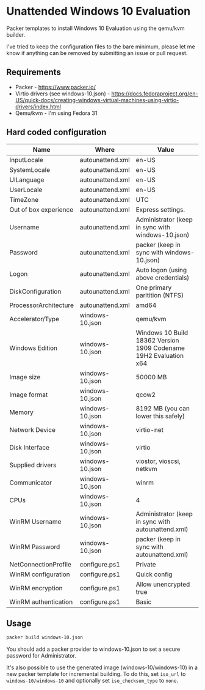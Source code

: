 # Unattended Windows 10 Evaluation

Packer templates to install Windows 10 Evaluation using the qemu/kvm builder.

I've tried to keep the configuration files to the bare minimum, please let me
know if anything can be removed by submitting an issue or pull request.

## Requirements

- Packer - https://www.packer.io/
- Virtio drivers (see windows-10.json) - https://docs.fedoraproject.org/en-US/quick-docs/creating-windows-virtual-machines-using-virtio-drivers/index.html
- Qemu/kvm - I'm using Fedora 31

## Hard coded configuration

Name                  | Where            | Value
----------------------|------------------|-----------------------------------
InputLocale           | autounattend.xml | en-US
SystemLocale          | autounattend.xml | en-US
UILanguage            | autounattend.xml | en-US
UserLocale            | autounattend.xml | en-US
TimeZone              | autounattend.xml | UTC
Out of box experience | autounattend.xml | Express settings.
Username              | autounattend.xml | Administrator (keep in sync with windows-10.json)
Password              | autounattend.xml | packer (keep in sync with windows-10.json)
Logon                 | autounattend.xml | Auto logon (using above credentials)
DiskConfiguration     | autounattend.xml | One primary paritition (NTFS)
ProcessorArchitecture | autounattend.xml | amd64
Accelerator/Type      | windows-10.json  | qemu/kvm
Windows Edition       | windows-10.json  | Windows 10 Build 18362 Version 1909 Codename 19H2 Evaluation x64
Image size            | windows-10.json  | 50000 MB
Image format          | windows-10.json  | qcow2
Memory                | windows-10.json  | 8192 MB (you can lower this safely)
Network Device        | windows-10.json  | virtio-net
Disk Interface        | windows-10.json  | virtio
Supplied drivers      | windows-10.json  | viostor, vioscsi, netkvm
Communicator          | windows-10.json  | winrm
CPUs                  | windows-10.json  | 4
WinRM Username        | windows-10.json  | Administrator (keep in sync with autounattend.xml)
WinRM Password        | windows-10.json  | packer (keep in sync with autounattend.xml)
NetConnectionProfile  | configure.ps1    | Private
WinRM configuration   | configure.ps1    | Quick config
WinRM encryption      | configure.ps1    | Allow unencrypted true
WinRM authentication  | configure.ps1    | Basic

## Usage

```bash
packer build windows-10.json
```

You should add a packer provider to windows-10.json to set a secure password for Administrator.

It's also possible to use the generated image (windows-10/windows-10) in a new packer template
for incremental building. To do this, set `iso_url` to `windows-10/windows-10` and optionally
set `iso_checksum_type` to `none`.
